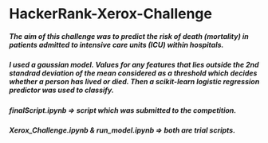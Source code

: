 # HackerRank-Xerox-Challenge

##### The aim of this challenge was to predict the risk of death (mortality) in patients admitted to intensive care units (ICU) within hospitals.

##### I used a gaussian model. Values for any features that lies outside the 2nd standrad deviation of the mean considered as a threshold which decides whether a person has lived or died. Then a scikit-learn logistic regression predictor was used to classify.

##### finalScript.ipynb => script which was submitted to the competition.

##### Xerox_Challenge.ipynb & run_model.ipynb => both are trial scripts.
